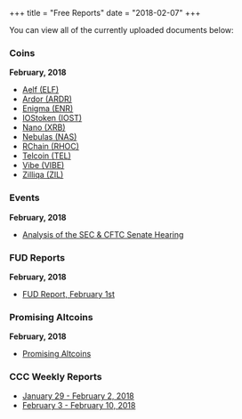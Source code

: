 +++
title = "Free Reports"
date = "2018-02-07"
+++

You can view all of the currently uploaded documents below:

### Coins

**February, 2018**

- [Aelf (ELF)](/documents/coins/02-2018/aelf.pdf)
- [Ardor (ARDR)](/documents/coins/02-2018/ardor.pdf)
- [Enigma (ENR)](/documents/coins/02-2018/enigma.pdf)
- [IOStoken (IOST)](/documents/coins/02-2018/iostoken.pdf)
- [Nano (XRB)](/documents/coins/02-2018/nano.pdf)
- [Nebulas (NAS)](/documents/coins/02-2018/nebulas.pdf)
- [RChain (RHOC)](/documents/coins/02-2018/rchain.pdf)
- [Telcoin (TEL)](/documents/coins/02-2018/telcoin.pdf)
- [Vibe (VIBE)](/documents/coins/02-2018/vibe.pdf)
- [Zilliqa (ZIL)](/documents/coins/02-2018/zil.pdf)

### Events

**February, 2018**

- [Analysis of the SEC & CFTC Senate Hearing](/documents/events/02-2018/analysis-sec-cftc02052018.pdf)

### FUD Reports

**February, 2018**

- [FUD Report, February 1st](/documents/fud-reports/02-2018/fud-report-02012018.pdf)

### Promising Altcoins

**February, 2018**

- [Promising Altcoins](/documents/promising-altcoins/02-2018/promising-altcoins-02062018.pdf)

### CCC Weekly Reports

- [January 29 - February 2, 2018](/documents/weekly/ccc-weekly-jan-29-feb-2.pdf)
- [February 3 - February 10, 2018](/documents/weeky/ccc-weekly-feb-3-feb-10.pdf)


